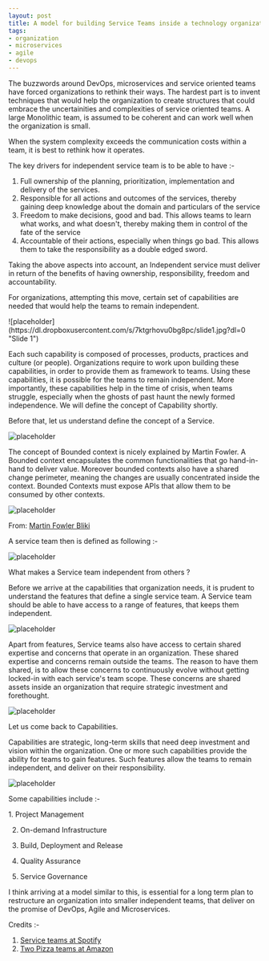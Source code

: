 ```yaml
---
layout: post
title: A model for building Service Teams inside a technology organization
tags:
- organization
- microservices
- agile
- devops
---
```


<p>
 The buzzwords around DevOps, microservices and service oriented teams have forced organizations to rethink their ways. The hardest part is to invent techniques that would help the organization to create structures that could embrace the uncertainities and complexities of service oriented teams. A large Monolithic team, is assumed to be coherent and can work well when the organization is small. 

 When the system complexity exceeds the communication costs within a team, it is best to rethink how it operates. 

 The key drivers for independent service team is to be able to have :-
</p>

1. Full ownership of the planning, prioritization, implementation and delivery of the services. 
2. Responsible for all actions and outcomes of the services, thereby gaining deep knowledge about the domain and particulars of the service
3. Freedom to make decisions, good and bad. This allows teams to learn what works, and what doesn't, thereby making them in control of the fate of the service
4. Accountable of their actions, especially when things go bad. This allows them to take the responsibility as a double edged sword.

<p>
 Taking the above aspects into account, an Independent service must deliver in return of the benefits of having ownership, responsibility, freedom and accountability. 

 For organizations, attempting this move, certain set of capabilities are needed that would help the teams to remain independent. 

</p>
![placeholder](https://dl.dropboxusercontent.com/s/7ktgrhovu0bg8pc/slide1.jpg?dl=0
 "Slide 1")

<p>
 Each such capability is composed of processes, products, practices and culture (or people). Organizations require to work upon building these capabilities, in order to provide them as framework to teams. Using these capabilities, it is possible for the teams to remain independent. More importantly, these capabilities help in the time of crisis, when teams struggle, especially when the ghosts of past haunt the newly formed independence. We will define the concept of Capability shortly. 
</p>

<p>
 Before that, let us understand define the concept of a Service. 
</p>

 ![placeholder](https://dl.dropboxusercontent.com/s/7s0zxh0az3tk4z5/slide2.jpg?dl=0
 "Slide 2")

<p> 
 The concept of Bounded context is nicely explained by Martin Fowler. A Bounded context encapsulates the common functionalities that go hand-in-hand to deliver value. Moreover bounded contexts also have a shared change perimeter, meaning the changes are usually concentrated inside the context. Bounded Contexts must expose APIs that allow them to be consumed by other contexts. 
</p>

![placeholder](http://martinfowler.com/bliki/images/boundedContext/sketch.png
 "Bounded Context")

 From: <a href="http://martinfowler.com/bliki/BoundedContext.html">Martin Fowler Bliki</a>

<p>
 A service team then is defined as following :-
</p>

![placeholder](https://dl.dropboxusercontent.com/s/fn9lg55so0ywzub/slide3.jpg?dl=0
 "Slide 3")

<p>
 What makes a Service team independent from others ?

 Before we arrive at the capabilities that organization needs, it is prudent to understand the features that define a single service team. A Service team should be able to have access to a range of features, that keeps them independent. 
</p>

 ![placeholder](https://dl.dropboxusercontent.com/s/eh69etno1781ao1/slide4.jpg?dl=0
 "Slide 4")


<p>
 Apart from features, Service teams also have access to certain shared expertise and concerns that operate in an organization. These shared expertise and concerns remain outside the teams. The reason to have them shared, is to allow these concerns to continuously evolve without getting locked-in with each service's team scope. 
 These concerns are shared assets inside an organization that require strategic investment and forethought. 
</p>

 ![placeholder](https://dl.dropboxusercontent.com/s/imbw4f20vjft0zw/slide5.jpg?dl=0
 "Slide 5")

<p>
 Let us come back to Capabilities.
</p>

<p>
 Capabilities are strategic, long-term skills that need deep investment and vision within the organization. One or more such capabilities provide the ability for teams to gain features. Such features allow the teams to remain independent, and deliver on their responsibility.
</p>


 ![placeholder](https://dl.dropboxusercontent.com/s/wxid3gi4c1b14k9/slide6.jpg?dl=0
 "Slide 6")

<p>
Some capabilities include :-
</p>
1. Project Management

2. On-demand Infrastructure

3. Build, Deployment and Release 

4. Quality Assurance

5. Service Governance

<p>
I think arriving at a model similar to this, is essential for a long term plan to restructure an organization into smaller independent teams, that deliver on the promise of DevOps, Agile and Microservices.
</p>

<p>
Credits :-
</p>

1. <a target="_blank" href="https://dl.dropboxusercontent.com/u/1018963/Articles/SpotifyScaling.pdf">Service teams at Spotify</a>
2. <a target="_blank" href="http://blog.jasoncrawford.org/two-pizza-teams">Two Pizza teams at Amazon</a>





